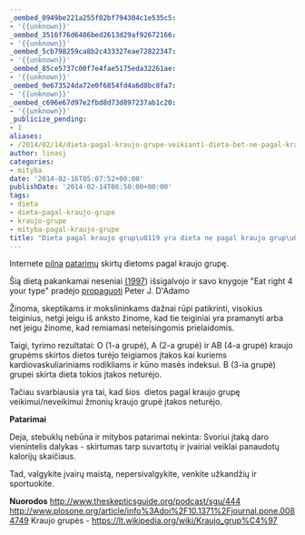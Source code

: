 ```yaml
---
_oembed_0949be221a255f02bf794304c1e535c5:
- '{{unknown}}'
_oembed_3516f76d6486bed2613d29af92672166:
- '{{unknown}}'
_oembed_5cb798259ca8b2c433327eae72822347:
- '{{unknown}}'
_oembed_85ce5737c00f7e4fae5175eda32261ae:
- '{{unknown}}'
_oembed_9e673524da72e0f6854fd4a6d8bc8fa7:
- '{{unknown}}'
_oembed_c696e67d97e2fbd8d73d897237ab1c20:
- '{{unknown}}'
_publicize_pending:
- 1
aliases:
- /2014/02/14/dieta-pagal-kraujo-grupe-veikianti-dieta-bet-ne-pagal-kraujo-grupe/
author: linasj
categories:
- mityba
date: '2014-02-16T05:07:52+00:00'
publishDate: '2014-02-14T06:50:00+00:00'
tags:
- dieta
- dieta-pagal-kraujo-grupe
- kraujo-grupe
- mityba-pagal-kraujo-grupe
title: "Dieta pagal kraujo grup\u0119 yra dieta ne pagal kraujo grup\u0119"
---
```

Internete [pilna](https://www.google.lt/search?q=dieta+pagal+kraujo+grup%C4%99&oq=dieta+pagal+kraujo+grup%C4%99) [patarimų](http://www.delfi.lt/gyvenimas/grozis_ir_sveikata/dieta-pagal-kraujo-grupe-kalba-argumentai.d?id=42902041) skirtų dietoms pagal kraujo grupę.

Šią dietą pakankamai neseniai [(1997](tel:1997)) išsigalvojo ir savo knygoje "Eat right 4 your type" pradėjo [propaguoti](https://en.wikipedia.org/wiki/Blood_type_diet) Peter J. D'Adamo

Žinoma, skeptikams ir mokslininkams dažnai rūpi patikrinti, visokius teiginius, netgi jeigu iš anksto žinome, kad tie teiginiai yra pramanyti arba net jeigu žinome, kad remiamasi neteisingomis prielaidomis.

Taigi, tyrimo rezultatai: O (1-a grupė), A (2-a grupė) ir AB (4-a grupė) kraujo grupėms skirtos dietos turėjo teigiamos įtakos kai kuriems kardiovaskuliariniams rodikliams ir kūno masės indeksui. B (3-ia grupė) grupei skirta dieta tokios įtakos neturėjo.

Tačiau svarbiausia yra tai, kad šios  dietos pagal kraujo grupę veikimui/neveikimui žmonių kraujo grupė įtakos neturėjo.

**Patarimai**

Deja, stebuklų nebūna ir mitybos patarimai nekinta:
Svoriui įtaką daro vienintelis dalykas - skirtumas tarp suvartotų ir įvairiai veiklai panaudotų kalorijų skaičiaus.

Tad, valgykite įvairų maistą, nepersivalgykite, venkite užkandžių ir sportuokite.

**Nuorodos**
<http://www.theskepticsguide.org/podcast/sgu/444>
<http://www.plosone.org/article/info%3Adoi%2F10.1371%2Fjournal.pone.0084749>
Kraujo grupės - <https://lt.wikipedia.org/wiki/Kraujo_grup%C4%97>
